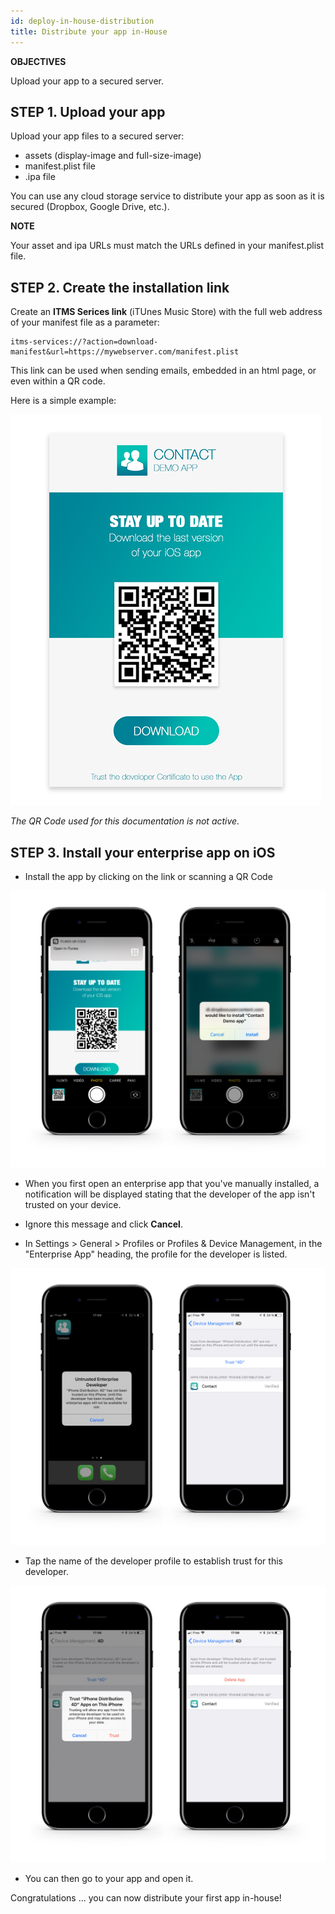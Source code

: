```yaml
---
id: deploy-in-house-distribution
title: Distribute your app in-House
---
```


<div markdown="1" class = "objectives">

**OBJECTIVES**

Upload your app to a secured server.

</div>

## STEP 1. Upload your app

Upload your app files to a secured server:

* assets (display-image and full-size-image)
* manifest.plist file
* .ipa file

You can use any cloud storage service to distribute your app as soon as it is secured (Dropbox, Google Drive, etc.).

<div markdown="1" class = "tips">

**NOTE**

Your asset and ipa URLs must match the URLs defined in your manifest.plist file.

</div>

## STEP 2. Create the installation link

Create an **ITMS Serices link** (iTUnes Music Store) with the full web address of your manifest file as a parameter:

```
itms-services://?action=download-manifest&url=https://mywebserver.com/manifest.plist

```

This link can be used when sending emails, embedded in an html page, or even within a QR code.

Here is a simple example:

![Contact demo app install](assets/deploy-in-house/Contact-demo-app-install.png)

*The QR Code used for this documentation is not active.*

## STEP 3. Install your enterprise app on iOS

* Install the app by clicking on the link or scanning a QR Code

![Scan and install](assets/deploy-in-house/Scan-and-install.png)

* When you first open an enterprise app that you've manually installed, a notification will be displayed stating that the developer of the app isn't trusted on your device. 

* Ignore this message and click **Cancel**.

* In Settings > General > Profiles or Profiles & Device Management, in the "Enterprise App" heading, the profile for the developer is listed.

![Untrust developer](assets/deploy-in-house/Untrust-developer.png)

* Tap the name of the developer profile to establish trust for this developer.

![Trust-confirmation](assets/deploy-in-house/Trust-confirmation.png)

* You can then go to your app and open it.

Congratulations ... you can now distribute your first app in-house!
